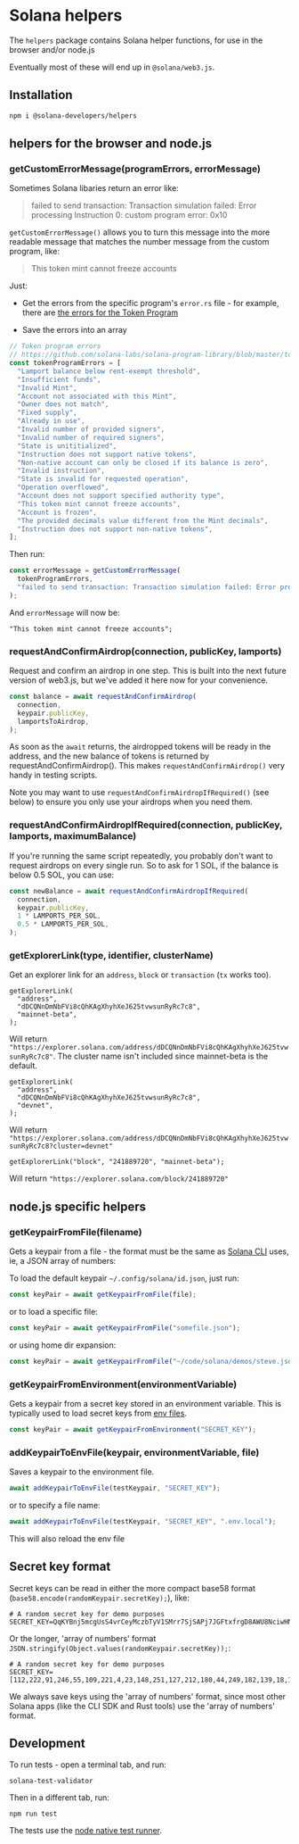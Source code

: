 # Solana helpers

The `helpers` package contains Solana helper functions, for use in the browser and/or node.js

Eventually most of these will end up in `@solana/web3.js`.

## Installation

```bash
npm i @solana-developers/helpers
```

## helpers for the browser and node.js

### getCustomErrorMessage(programErrors, errorMessage)

Sometimes Solana libaries return an error like:

> failed to send transaction: Transaction simulation failed: Error processing Instruction 0: custom program error: 0x10

`getCustomErrorMessage()` allows you to turn this message into the more readable message that matches the number message from the custom program, like:

> This token mint cannot freeze accounts

Just:

- Get the errors from the specific program's `error.rs` file - for example, there are [the errors for the Token Program](https://github.com/solana-labs/solana-program-library/blob/master/token/program/src/error.rs)

- Save the errors into an array

```typescript
// Token program errors
// https://github.com/solana-labs/solana-program-library/blob/master/token/program/src/error.rs
const tokenProgramErrors = [
  "Lamport balance below rent-exempt threshold",
  "Insufficient funds",
  "Invalid Mint",
  "Account not associated with this Mint",
  "Owner does not match",
  "Fixed supply",
  "Already in use",
  "Invalid number of provided signers",
  "Invalid number of required signers",
  "State is unititialized",
  "Instruction does not support native tokens",
  "Non-native account can only be closed if its balance is zero",
  "Invalid instruction",
  "State is invalid for requested operation",
  "Operation overflowed",
  "Account does not support specified authority type",
  "This token mint cannot freeze accounts",
  "Account is frozen",
  "The provided decimals value different from the Mint decimals",
  "Instruction does not support non-native tokens",
];
```

Then run:

```typescript
const errorMessage = getCustomErrorMessage(
  tokenProgramErrors,
  "failed to send transaction: Transaction simulation failed: Error processing Instruction 0: custom program error: 0x10",
);
```

And `errorMessage` will now be:

```
"This token mint cannot freeze accounts";
```

### requestAndConfirmAirdrop(connection, publicKey, lamports)

Request and confirm an airdrop in one step. This is built into the next future version of web3.js, but we've added it here now for your convenience.

```typescript
const balance = await requestAndConfirmAirdrop(
  connection,
  keypair.publicKey,
  lamportsToAirdrop,
);
```

As soon as the `await` returns, the airdropped tokens will be ready in the address, and the new balance of tokens is returned by requestAndConfirmAirdrop(). This makes `requestAndConfirmAirdrop()` very handy in testing scripts.

Note you may want to use `requestAndConfirmAirdropIfRequired()` (see below) to ensure you only use your airdrops when you need them.

### requestAndConfirmAirdropIfRequired(connection, publicKey, lamports, maximumBalance)

If you're running the same script repeatedly, you probably don't want to request airdrops on every single run. So to ask for 1 SOL, if the balance is below 0.5 SOL, you can use:

```typescript
const newBalance = await requestAndConfirmAirdropIfRequired(
  connection,
  keypair.publicKey,
  1 * LAMPORTS_PER_SOL,
  0.5 * LAMPORTS_PER_SOL,
);
```

### getExplorerLink(type, identifier, clusterName)

Get an explorer link for an `address`, `block` or `transaction` (`tx` works too).

```
getExplorerLink(
  "address",
  "dDCQNnDmNbFVi8cQhKAgXhyhXeJ625tvwsunRyRc7c8",
  "mainnet-beta",
);
```

Will return `"https://explorer.solana.com/address/dDCQNnDmNbFVi8cQhKAgXhyhXeJ625tvwsunRyRc7c8"`. The cluster name isn't included since mainnet-beta is the default.

```
getExplorerLink(
  "address",
  "dDCQNnDmNbFVi8cQhKAgXhyhXeJ625tvwsunRyRc7c8",
  "devnet",
);
```

Will return `"https://explorer.solana.com/address/dDCQNnDmNbFVi8cQhKAgXhyhXeJ625tvwsunRyRc7c8?cluster=devnet"`

```
getExplorerLink("block", "241889720", "mainnet-beta");
```

Will return `"https://explorer.solana.com/block/241889720"`

## node.js specific helpers

### getKeypairFromFile(filename)

Gets a keypair from a file - the format must be the same as [Solana CLI](https://docs.solana.com/wallet-guide/file-system-wallet) uses, ie, a JSON array of numbers:

To load the default keypair `~/.config/solana/id.json`, just run:

```typescript
const keyPair = await getKeypairFromFile(file);
```

or to load a specific file:

```typescript
const keyPair = await getKeypairFromFile("somefile.json");
```

or using home dir expansion:

```typescript
const keyPair = await getKeypairFromFile("~/code/solana/demos/steve.json");
```

### getKeypairFromEnvironment(environmentVariable)

Gets a keypair from a secret key stored in an environment variable. This is typically used to load secret keys from [env files](https://stackoverflow.com/questions/68267862/what-is-an-env-or-dotenv-file-exactly).

```typescript
const keyPair = await getKeypairFromEnvironment("SECRET_KEY");
```

### addKeypairToEnvFile(keypair, environmentVariable, file)

Saves a keypair to the environment file.

```typescript
await addKeypairToEnvFile(testKeypair, "SECRET_KEY");
```

or to specify a file name:

```typescript
await addKeypairToEnvFile(testKeypair, "SECRET_KEY", ".env.local");
```

This will also reload the env file

## Secret key format

Secret keys can be read in either the more compact base58 format (`base58.encode(randomKeypair.secretKey);`), like:

```
# A random secret key for demo purposes
SECRET_KEY=QqKYBnj5mcgUsS4vrCeyMczbTyV1SMrr7SjSAPj7JGFtxfrgD8AWU8NciwHNCbmkscbvj4HdeEen42GDBSHCj1N
```

Or the longer, 'array of numbers' format `JSON.stringify(Object.values(randomKeypair.secretKey));`:

```
# A random secret key for demo purposes
SECRET_KEY=[112,222,91,246,55,109,221,4,23,148,251,127,212,180,44,249,182,139,18,13,209,208,6,7,193,210,186,249,148,237,237,1,70,118,1,153,238,134,239,75,187,96,101,138,147,130,181,71,22,82,44,217,194,122,59,208,134,119,98,53,136,108,44,105]
```

We always save keys using the 'array of numbers' format, since most other Solana apps (like the CLI SDK and Rust tools) use the 'array of numbers' format.

## Development

To run tests - open a terminal tab, and run:

```
solana-test-validator
```

Then in a different tab, run:

```
npm run test
```

The tests use the [node native test runner](https://blog.logrocket.com/exploring-node-js-native-test-runner/).
